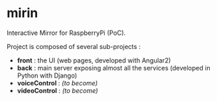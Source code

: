 # mirin
Interactive Mirror for RaspberryPi (PoC).

Project is composed of several sub-projects :
 - **front** : the UI (web pages, developed with Angular2)
 - **back** : main server exposing almost all the services (developed in Python with Django)
 - **voiceControl** : _(to become)_
 - **videoControl** : _(to become)_
 
 